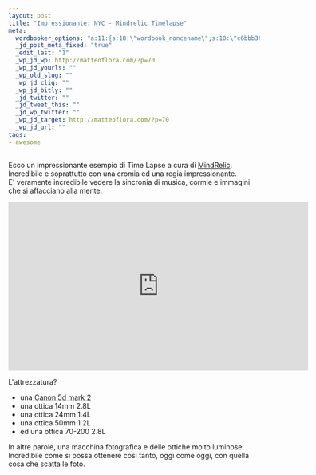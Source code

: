 ```yaml
--- 
layout: post
title: "Impressionante: NYC - Mindrelic Timelapse"
meta: 
  wordbooker_options: "a:11:{s:18:\"wordbook_noncename\";s:10:\"c6bbb38bc4\";s:18:\"wordbook_page_post\";s:15:\"131388540210117\";s:18:\"wordbook_orandpage\";s:1:\"2\";s:23:\"wordbook_default_author\";s:1:\"1\";s:23:\"wordbook_extract_length\";s:3:\"256\";s:19:\"wordbook_actionlink\";s:3:\"200\";s:26:\"wordbooker_publish_default\";s:2:\"on\";s:18:\"wordbook_attribute\";s:8:\"BlogPost\";s:24:\"wordbooker_status_update\";s:2:\"on\";s:29:\"wordbooker_status_update_text\";s:26:\": Post :  %title% - %link%\";s:20:\"wordbook_comment_get\";s:2:\"on\";}"
  _jd_post_meta_fixed: "true"
  _edit_last: "1"
  _wp_jd_wp: http://matteoflora.com/?p=70
  _wp_jd_yourls: ""
  _wp_old_slug: ""
  _wp_jd_clig: ""
  _wp_jd_bitly: ""
  _jd_twitter: ""
  _jd_tweet_this: ""
  _jd_wp_twitter: ""
  _wp_jd_target: http://matteoflora.com/?p=70
  _wp_jd_url: ""
tags: 
- awesome
---
```

Ecco un impressionante esempio di Time Lapse a cura di [MindRelic](http://vimeo.com/mindrelic). Incredibile e soprattutto con una cromia ed una regia impressionante.  
E' veramente incredibile vedere la sincronia di musica, cormie e immagini che si affacciano alla mente.  
  
<iframe src="http://player.vimeo.com/video/18554749" width="601" height="338" frameborder="0"></iframe>
  
L'attrezzatura?

* una [Canon 5d mark 2][1]
* una ottica 14mm 2.8L
* una ottica 24mm 1.4L
* una ottica 50mm 1.2L
* ed una ottica 70-200 2.8L  
  
In altre parole, una macchina fotografica e delle ottiche molto luminose.  
Incredibile come si possa ottenere così tanto, oggi come oggi, con quella cosa che scatta le foto.  
  
[1]: http://it.wikipedia.org/wiki/Canon_EOS_5D_Mark_II
  
  
